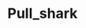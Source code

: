 # Pull_shark
  
        
      
             
        
      
         
       
            
      
   
  
